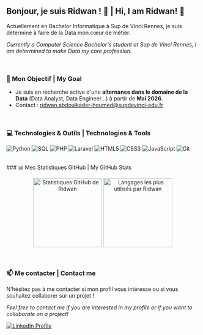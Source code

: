 ## Bonjour, je suis Ridwan ! 👋 | Hi, I am Ridwan! 👋

Actuellement en Bachelor Informatique à Sup de Vinci Rennes, je suis déterminé à faire de la Data mon cœur de métier.

*Currently a Computer Science Bachelor's student at Sup de Vinci Rennes, I am determined to make Data my core profession.*

<br/>

### 🎯 Mon Objectif | My Goal
* Je suis en recherche active d'une **alternance dans le domaine de la Data** (Data Analyst, Data Engineer...) à partir de **Mai 2026**.
* Contact : [ridwan.abdoulkader-houmed@supdevinci-edu.fr](mailto:ridwan.abdoulkader-houmed@supdevinci-edu.fr)

<br/>

### 💻 Technologies & Outils | Technologies & Tools

<p align="left">
  <img src="https://img.shields.io/badge/Python-3776AB?style=for-the-badge&logo=python&logoColor=white" alt="Python"/>
  <img src="https://img.shields.io/badge/SQL-025E8C?style=for-the-badge&logo=postgresql&logoColor=white" alt="SQL"/>
  <img src="https://img.shields.io/badge/PHP-777BB4?style=for-the-badge&logo=php&logoColor=white" alt="PHP"/>
  <img src="https://img.shields.io/badge/Laravel-FF2D20?style=for-the-badge&logo=laravel&logoColor=white" alt="Laravel"/>
  <img src="https://img.shields.io/badge/HTML5-E34F26?style=for-the-badge&logo=html5&logoColor=white" alt="HTML5"/>
  <img src="https://img.shields.io/badge/CSS3-1572B6?style=for-the-badge&logo=css3&logoColor=white" alt="CSS3"/>
  <img src="https://img.shields.io/badge/JavaScript-F7DF1E?style=for-the-badge&logo=javascript&logoColor=black" alt="JavaScript"/>
  <img src="https://img.shields.io/badge/Git-F05032?style=for-the-badge&logo=git&logoColor=white" alt="Git"/>
</p>
<br/>
### 📊 Mes Statistiques GitHub | My GitHub Stats

<p align="center">
  <img height="180em" src="https://github-readme-stats.vercel.app/api?username=ridwan2006&show_icons=true&theme=dark&icon_color=79ff97&text_color=fff&title_color=79ff97" alt="Statistiques GitHub de Ridwan" />
  
  <img height="180em" src="https://github-readme-stats.vercel.app/api/top-langs/?username=ridwan2006&layout=compact&theme=dark&title_color=79ff97&text_color=fff" alt="Langages les plus utilisés par Ridwan" />
</p>

<br/>

### 📫 Me contacter | Contact me

N'hésitez pas à me contacter si mon profil vous intéresse ou si vous souhaitez collaborer sur un projet !

*Feel free to contact me if you are interested in my profile or if you want to collaborate on a project!*

<p align="left">
  <a href="https://www.linkedin.com/in/ridwan-abdoulkader-houmed/" target="_blank">
    <img src="https://img.shields.io/badge/LinkedIn-0077B5?style=for-the-badge&logo=linkedin&logoColor=white" alt="LinkedIn Profile"/>
  </a>
</p>
